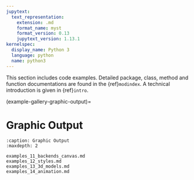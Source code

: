 ```yaml
---
jupytext:
  text_representation:
    extension: .md
    format_name: myst
    format_version: 0.13
    jupytext_version: 1.13.1
kernelspec:
  display_name: Python 3
  language: python
  name: python3
---
```



This section includes code examples. Detailed package, class, method and function documentations are found in the {ref}`modindex`. A technical introduction is given in {ref}`intro`.

(example-gallery-graphic-output)=

Graphic Output
==============

```{toctree}
:caption: Graphic Output
:maxdepth: 2

examples_11_backends_canvas.md
examples_12_styles.md
examples_13_3d_models.md
examples_14_animation.md
```